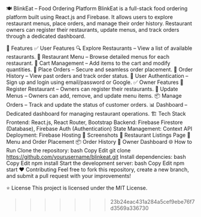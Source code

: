 🍽️ BlinkEat – Food Ordering Platform
BlinkEat is a full-stack food ordering platform built using React.js and Firebase. It allows users to explore restaurant menus, place orders, and manage their order history. Restaurant owners can register their restaurants, update menus, and track orders through a dedicated dashboard.

🚀 Features
✅ User Features
🔍 Explore Restaurants – View a list of available restaurants.
🍴 Restaurant Menu – Browse detailed menus for each restaurant.
🛒 Cart Management – Add items to the cart and modify quantities.
📝 Place Orders – Secure and seamless order placement.
📜 Order History – View past orders and track order status.
🔐 User Authentication – Sign up and login using email/password or Google.
✅ Owner Features
🏢 Register Restaurant – Owners can register their restaurants.
📝 Update Menus – Owners can add, remove, and update menu items.
📦 Manage Orders – Track and update the status of customer orders.
📊 Dashboard – Dedicated dashboard for managing restaurant operations.
🏗️ Tech Stack
Frontend: React.js, React Router, Bootstrap
Backend: Firebase Firestore (Database), Firebase Auth (Authentication)
State Management: Context API
Deployment: Firebase Hosting
📸 Screenshots
🔖 Restaurant Listings Page
📝 Menu and Order Placement
📦 Order History
🏢 Owner Dashboard
🌐 How to Run
Clone the repository:
bash
Copy
Edit
git clone https://github.com/yourusername/blinkeat.git
Install dependencies:
bash
Copy
Edit
npm install
Start the development server:
bash
Copy
Edit
npm start
❤️ Contributing
Feel free to fork this repository, create a new branch, and submit a pull request with your improvements!

⭐ License
This project is licensed under the MIT License.
>>>>>>> 23b24eac431a284a5cef9ebe76f7d3569a336730
